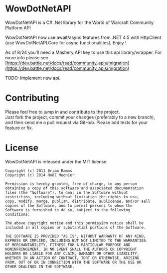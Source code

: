 WowDotNetAPI
=========

WowDotNetAPI is a C# .Net library for the World of Warcraft Community Platform API

WowDotNetAPI now use await/async features from .NET 4.5 with HttpClient (use WowDotNetAPI.Core for async functionalities), Enjoy !

As of 8/24 you'll need a Mashery API key to use this api library/wrapper. For more info please see
[https://dev.battle.net/docs/read/community_apis/migration](https://dev.battle.net/docs/read/community_apis/migration)


TODO: Implement new api.



Contributing
============
 
Please feel free to jump in and contribute to the project.  
Just fork the project, commit your changes (preferably to a new branch), and then send me a pull request via GitHub. 
Please add tests for your feature or fix.
 

 
License
=======
 
WowDotNetAPI is released under the MIT license.
 
    Copyright (c) 2011 Briam Ramos
	Copyright (c) 2014 Noël Mugnier
 
    Permission is hereby granted, free of charge, to any person
    obtaining a copy of this software and associated documentation
    files (the "Software"), to deal in the Software without
    restriction, including without limitation the rights to use,
    copy, modify, merge, publish, distribute, sublicense, and/or sell
    copies of the Software, and to permit persons to whom the
    Software is furnished to do so, subject to the following
    conditions:
 
    The above copyright notice and this permission notice shall be
    included in all copies or substantial portions of the Software.
 
    THE SOFTWARE IS PROVIDED "AS IS", WITHOUT WARRANTY OF ANY KIND,
    EXPRESS OR IMPLIED, INCLUDING BUT NOT LIMITED TO THE WARRANTIES
    OF MERCHANTABILITY, FITNESS FOR A PARTICULAR PURPOSE AND
    NONINFRINGEMENT. IN NO EVENT SHALL THE AUTHORS OR COPYRIGHT
    HOLDERS BE LIABLE FOR ANY CLAIM, DAMAGES OR OTHER LIABILITY,
    WHETHER IN AN ACTION OF CONTRACT, TORT OR OTHERWISE, ARISING
    FROM, OUT OF OR IN CONNECTION WITH THE SOFTWARE OR THE USE OR
    OTHER DEALINGS IN THE SOFTWARE.
